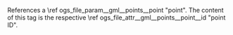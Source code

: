 References a \ref ogs_file_param__gml__points__point "point".
The content of this tag is the respective \ref ogs_file_attr__gml__points__point__id "point ID".
